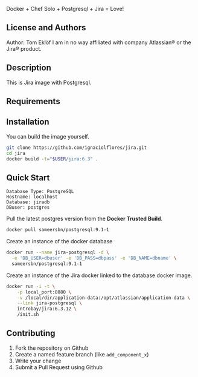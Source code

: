 Docker + Chef Solo + Postgresql + Jira = Love!

License and Authors
-------------------
Author: Tom Eklöf
I am in no way affiliated with company Atlassian® or the Jira® product.


Description
-----------
This is Jira image with Postgresql.

Requirements
------------

Installation
------------
You can build the image yourself.

```bash
git clone https://github.com/ignaciolflores/jira.git
cd jira
docker build -t="$USER/jira:6.3" .
```

Quick Start
-------------
    Database Type: PostgreSQL
    Hostname: localhost
    Database: jiradb
    DBuser: postgres

Pull the latest postgres version from the **Docker Trusted Build**.
```bash
docker pull sameersbn/postgresql:9.1-1
```

Create an instance of the docker database
```bash
docker run --name jira-postgresql -d \
  -e 'DB_USER=dbuser' -e 'DB_PASS=dbpass' -e 'DB_NAME=dbname' \
  sameersbn/postgresql:9.1-1
```

Create an instance of the Jira docker linked to the database docker image.
```bash
docker run -i -t \
	-p local_port:8080 \
	-v /local/dir/application-data:/opt/atlassian/application-data \
	--link jira-postgresql \
	introbay/jira:6.3.12 \
	/init.sh
```

Contributing
------------

1. Fork the repository on Github
2. Create a named feature branch (like `add_component_x`)
3. Write your change
4. Submit a Pull Request using Github

